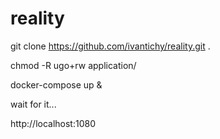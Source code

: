# reality

git clone  https://github.com/ivantichy/reality.git .

chmod -R ugo+rw application/

docker-compose up &

wait for it...

http://localhost:1080
